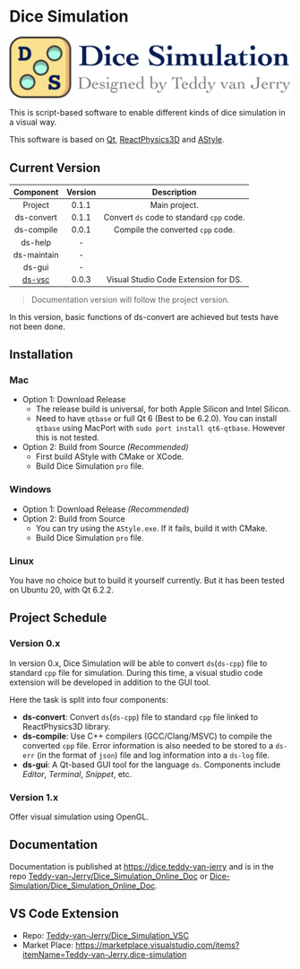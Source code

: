 # Dice Simulation

![Dice Simulation Logo](src/img/icon/ds-banner.png)

This is script-based software to enable different kinds of dice simulation in a visual way.

This software is based on [Qt](https://qt.io), [ReactPhysics3D](https://github.com/DanielChappuis/reactphysics3d) and [AStyle](https://sourceforge.net/projects/astyle).

## Current Version

|  Component  | Version | Description |
| :---------: | :-----: | :---------: |
|   Project   |  0.1.1  | Main project. |
| ds-convert  |  0.1.1  | Convert `ds` code to standard `cpp` code. |
| ds-compile  |  0.0.1  | Compile the converted `cpp` code. |
|   ds-help   |    -    |             |
| ds-maintain |    -    |             |
|   ds-gui    |    -    |             |
| [ds-vsc](https://github.com/Teddy-van-Jerry/Dice_Simulation_VSC) |  0.0.3  | Visual Studio Code Extension for DS. |

> Documentation version will follow the project version.

In this version, basic functions of ds-convert are achieved but tests have not been done.

## Installation
### Mac
- Option 1: Download Release
  - The release build is universal, for both Apple Silicon and Intel Silicon.
  - Need to have `qtbase` or full Qt 6 (Best to be 6.2.0). You can install `qtbase` using MacPort with `sudo port install qt6-qtbase`. However this is not tested.
- Option 2: Build from Source *(Recommended)*
  - First build AStyle with CMake or XCode.
  - Build Dice Simulation `pro` file.

### Windows
- Option 1: Download Release *(Recommended)*
- Option 2: Build from Source
  - You can try using the `AStyle.exe`. If it fails, build it with CMake.
  - Build Dice Simulation `pro` file.

### Linux
You have no choice but to build it yourself currently.
But it has been tested on Ubuntu 20, with Qt 6.2.2.

## Project Schedule

### Version 0.x

In version 0.x, Dice Simulation will be able to convert `ds`(`ds-cpp`) file to standard `cpp` file for simulation.
During this time, a visual studio code extension will be developed in addition to the GUI tool.

Here the task is split into four components:
- **ds-convert**: Convert `ds`(`ds-cpp`) file to standard `cpp` file linked to ReactPhysics3D library.
- **ds-compile**: Use C++ compilers (GCC/Clang/MSVC) to compile the converted `cpp` file. Error information is also needed to be stored to a `ds-err` (in the format of `json`) file and log information into a `ds-log` file.
- **ds-gui**: A Qt-based GUI tool for the language `ds`. Components include *Editor*, *Terminal*, *Snippet*, etc.

### Version 1.x

Offer visual simulation using OpenGL.

## Documentation

Documentation is published at https://dice.teddy-van-jerry and is in the repo [Teddy-van-Jerry/Dice_Simulation_Online_Doc](https://github.com/Teddy-van-Jerry/Dice_Simulation_Online_Doc) or [Dice-Simulation/Dice_Simulation_Online_Doc](https://github.com/Teddy-van-Jerry/Dice_Simulation_Online_Doc).

## VS Code Extension

- Repo: [Teddy-van-Jerry/Dice_Simulation_VSC](https://github.com/Teddy-van-Jerry/Dice_Simulation_VSC)
- Market Place: https://marketplace.visualstudio.com/items?itemName=Teddy-van-Jerry.dice-simulation
